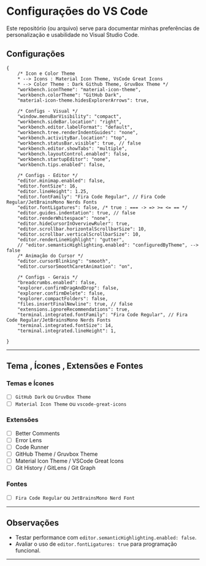 # Configurações do VS Code

Este repositório (ou arquivo) serve para documentar minhas preferências de personalização e usabilidade no Visual Studio Code.

## Configurações

```jsonc
{
    /* Icon e Color Theme 
    * --> Icons : Material Icon Theme, VsCode Great Icons
    * --> Color Theme : Dark Github Theme, GruvBox Theme */    
    "workbench.iconTheme": "material-icon-theme",
    "workbench.colorTheme": "GitHub Dark",
    "material-icon-theme.hidesExplorerArrows": true,
    
    /* Configs - Visual */
    "window.menuBarVisibility": "compact",
    "workbench.sideBar.location": "right",
    "workbench.editor.labelFormat": "default",
    "workbench.tree.renderIndentGuides": "none",
    "workbench.activityBar.location": "top",
    "workbench.statusBar.visible": true, // false
    "workbench.editor.showTabs": "multiple", 
    "workbench.layoutControl.enabled": false,
    "workbench.startupEditor": "none",
    "workbench.tips.enabled": false,
    
    /* Configs - Editor */
    "editor.minimap.enabled": false,
    "editor.fontSize": 16,
    "editor.lineHeight": 1.25,
    "editor.fontFamily": "Fira Code Regular", // Fira Code Regular/JetBrainsMono Nerds Fonts
    "editor.fontLigatures": false, /* true : === -> => >= <= == */
    "editor.guides.indentation": true, // false
    "editor.renderWhitespace": "none",
    "editor.hideCursorInOverviewRuler": true,
    "editor.scrollbar.horizontalScrollbarSize": 10,
    "editor.scrollbar.verticalScrollbarSize": 10,
    "editor.renderLineHighlight": "gutter",
    // "editor.semanticHighlighting.enabled": "configuredByTheme", --> false
    /* Animação do Cursor */
    "editor.cursorBlinking": "smooth",
    "editor.cursorSmoothCaretAnimation": "on",

    /* Configs - Gerais */
    "breadcrumbs.enabled": false,
    "explorer.confirmDragAndDrop": false,
    "explorer.confirmDelete": false,
    "explorer.compactFolders": false,
    "files.insertFinalNewline": true, // false
    "extensions.ignoreRecommendations": true,        
    "terminal.integrated.fontFamily": "Fira Code Regular", // Fira Code Regular/JetBrainsMono Nerds Fonts
    "terminal.integrated.fontSize": 14,
    "terminal.integrated.lineHeight": 1,

}
```

---

## Tema , Ícones , Extensões e Fontes

### Temas e Ícones
- [ ] `GitHub Dark` ou `GruvBox Theme`
- [ ] `Material Icon Theme` ou `vscode-great-icons`
  
### Extensões
- [ ] Better Comments
- [ ] Error Lens
- [ ] Code Runner
- [ ] GitHub Theme / Gruvbox Theme
- [ ] Material Icon Theme / VSCode Great Icons
- [ ] Git History / GitLens / Git Graph

### Fontes
- [ ] `Fira Code Regular` ou `JetBrainsMono Nerd Font`

---

## Observações
- Testar performance com `editor.semanticHighlighting.enabled: false`.
- Avaliar o uso de `editor.fontLigatures: true` para programação funcional.

---
